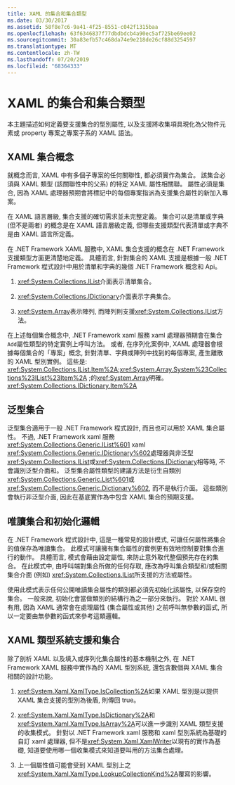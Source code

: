 ```yaml
---
title: XAML 的集合和集合類型
ms.date: 03/30/2017
ms.assetid: 58f8e7c6-9a41-4f25-8551-c042f1315baa
ms.openlocfilehash: 63f6346837f77dbdbdcb4a90ec5af725be69ee02
ms.sourcegitcommit: 30a83efb57c468da74e9e218de26cf88d3254597
ms.translationtype: MT
ms.contentlocale: zh-TW
ms.lasthandoff: 07/20/2019
ms.locfileid: "68364333"
---
```

# <a name="collections-and-collection-types-for-xaml"></a>XAML 的集合和集合類型

本主題描述如何定義要支援集合的型別屬性, 以及支援將收集項具現化為父物件元素或 property 專案之專案子系的 XAML 語法。

## <a name="xaml-collection-concepts"></a>XAML 集合概念

就概念而言, XAML 中有多個子專案的任何關聯性, 都必須實作為集合。 該集合必須與 XAML 類型 (該關聯性中的父系) 的特定 XAML 屬性相關聯。 屬性必須是集合, 因為 XAML 處理器預期會將標記中的每個專案指派為支援集合屬性的新加入專案。

在 XAML 語言層級, 集合支援的確切需求並未完整定義。 集合可以是清單或字典 (但不是兩者) 的概念是在 XAML 語言層級定義, 但哪些支援類型代表清單或字典不是由 XAML 語言所定義。

在 .NET Framework XAML 服務中, XAML 集合支援的概念在 .NET Framework 支援類型方面更清楚地定義。 具體而言, 針對集合的 XAML 支援是根據一般 .NET Framework 程式設計中用於清單和字典的幾個 .NET Framework 概念和 Api。

1. <xref:System.Collections.IList>介面表示清單集合。

2. <xref:System.Collections.IDictionary>介面表示字典集合。

3. <xref:System.Array>表示陣列, 而陣列則支援<xref:System.Collections.IList>方法。

在上述每個集合概念中, .NET Framework xaml 服務 xaml 處理器預期會在集合`Add`屬性類型的特定實例上呼叫方法。 或者, 在序列化案例中, XAML 處理器會根據每個集合的「專案」概念, 針對清單、字典或陣列中找到的每個專案, 產生離散的 XAML 型別實例。 這些是: <xref:System.Collections.IList.Item%2A>;<xref:System.Array.System%23Collections%23IList%23Item%2A> ;的<xref:System.Array>明確。 <xref:System.Collections.IDictionary.Item%2A>

## <a name="generic-collections"></a>泛型集合

泛型集合適用于一般 .NET Framework 程式設計, 而且也可以用於 XAML 集合屬性。 不過, .NET Framework xaml 服務<xref:System.Collections.Generic.IList%601> xaml <xref:System.Collections.Generic.IDictionary%602>處理器與非泛型<xref:System.Collections.IList>或<xref:System.Collections.IDictionary>相等時, 不會識別泛型介面和。 泛型集合屬性類型的建議方法是衍生自類別<xref:System.Collections.Generic.List%601>或<xref:System.Collections.Generic.Dictionary%602>, 而不是執行介面。 這些類別會執行非泛型介面, 因此在基底實作為中包含 XAML 集合的預期支援。

## <a name="read-only-collections-and-initialization-logic"></a>唯讀集合和初始化邏輯

在 .NET Framework 程式設計中, 這是一種常見的設計模式, 可讓任何屬性將集合的值保存為唯讀集合。 此模式可讓擁有集合屬性的實例更有效地控制要對集合進行的動作。 具體而言, 模式會藉由設定屬性, 來防止意外取代整個預先存在的集合。 在此模式中, 由呼叫端對集合所做的任何存取, 應改為呼叫集合類型和/或相關集合介面 (例如) <xref:System.Collections.IList>所支援的方法或屬性。

使用此模式表示任何公開唯讀集合屬性的類別都必須先初始化該屬性, 以保存空的集合。 一般來說, 初始化會當做類別的結構行為之一部分來執行。 對於 XAML 很有用, 因為 XAML 通常會在處理屬性 (集合屬性或其他) 之前呼叫無參數的函式, 所以一定要由無參數的函式來參考這類邏輯。

## <a name="xaml-type-system-support-and-collections"></a>XAML 類型系統支援和集合

除了剖析 XAML 以及填入或序列化集合屬性的基本機制之外, 在 .NET Framework XAML 服務中實作為的 XAML 型別系統, 還包含數個與 XAML 集合相關的設計功能。

1. <xref:System.Xaml.XamlType.IsCollection%2A>如果 XAML 型別是以提供 XAML 集合支援的型別為後盾, 則傳回 true。

2. <xref:System.Xaml.XamlType.IsDictionary%2A>和<xref:System.Xaml.XamlType.IsArray%2A>可以進一步識別 XAML 類型支援的收集模式。 針對以 .NET Framework xaml 服務和 xaml 型別系統為基礎的自訂 xaml 處理器, 但不是<xref:System.Xaml.XamlWriter>以現有的實作為基礎, 知道要使用哪一個收集模式來知道要叫用的方法集合處理。

3. 上一個屬性值可能會受到 XAML 型別上之<xref:System.Xaml.XamlType.LookupCollectionKind%2A>覆寫的影響。
